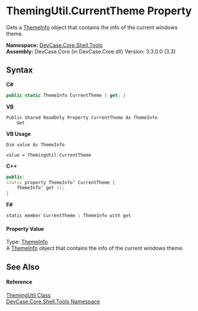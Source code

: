 # ThemingUtil.CurrentTheme Property 
 

Gets a <a href="T_DevCase_Core_Shell_ThemeInfo">ThemeInfo</a> object that contains the info of the current windows theme.

**Namespace:**&nbsp;<a href="N_DevCase_Core_Shell_Tools">DevCase.Core.Shell.Tools</a><br />**Assembly:**&nbsp;DevCase.Core (in DevCase.Core.dll) Version: 3.3.0.0 (3.3)

## Syntax

**C#**<br />
``` C#
public static ThemeInfo CurrentTheme { get; }
```

**VB**<br />
``` VB
Public Shared ReadOnly Property CurrentTheme As ThemeInfo
	Get
```

**VB Usage**<br />
``` VB Usage
Dim value As ThemeInfo

value = ThemingUtil.CurrentTheme

```

**C++**<br />
``` C++
public:
static property ThemeInfo^ CurrentTheme {
	ThemeInfo^ get ();
}
```

**F#**<br />
``` F#
static member CurrentTheme : ThemeInfo with get

```


#### Property Value
Type: <a href="T_DevCase_Core_Shell_ThemeInfo">ThemeInfo</a><br />A <a href="T_DevCase_Core_Shell_ThemeInfo">ThemeInfo</a> object that contains the info of the current windows theme.

## See Also


#### Reference
<a href="T_DevCase_Core_Shell_Tools_ThemingUtil">ThemingUtil Class</a><br /><a href="N_DevCase_Core_Shell_Tools">DevCase.Core.Shell.Tools Namespace</a><br />